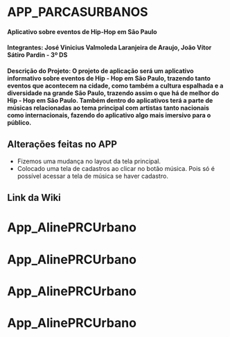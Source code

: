 # APP_PARCASURBANOS
#### Aplicativo sobre eventos de Hip-Hop em São Paulo

#### Integrantes: José Vinicius Valmoleda Laranjeira de Araujo, João Vítor Sátiro Pardin - 3º DS

#### Descrição do Projeto: O projeto de aplicação será um aplicativo informativo sobre eventos de Hip - Hop em São Paulo, trazendo tanto eventos que acontecem na cidade, como também a cultura espalhada e a diversidade na grande São Paulo, trazendo assim o que há de melhor do Hip - Hop em São Paulo. Também dentro do aplicativos terá a parte de músicas relacionadas ao tema principal com artistas tanto nacionais como internacionais, fazendo do aplicativo algo mais imersivo para o público.

## Alterações feitas no APP
- Fizemos uma mudança no layout da tela principal.
- Colocado uma tela de cadastros ao clicar no botão música. Pois só é possível acessar a tela de música se haver cadastro.

## Link da Wiki
# App_AlinePRCUrbano
# App_AlinePRCUrbano
# App_AlinePRCUrbano
# App_AlinePRCUrbano

